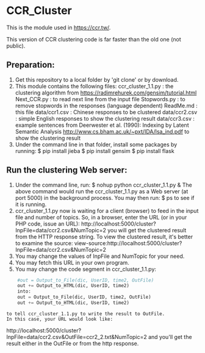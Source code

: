 # CCR_Cluster

This is the module used in https://ccr.tw/.

This version of CCR clustering code is far faster than the old one (not public).

## Preparation:
1. Get this repository to a local folder by 'git clone' or by download.
2. This module contains the following files:
    ccr_cluster_1.1.py : the clustering algorithm from 
                    https://radimrehurek.com/gensim/tutorial.html
    Next_CCR.py : to read next line from the input file
    Stopwords.py : to remove stopwords in the responses (language dependent)
    ReadMe.md : this file
    data/ccr1.csv : Chinese responses to be clustered
    data/ccr2.csv : simple English responses to show the clustering result
    data/ccr3.csv : example sentences from 
                    Deerwester et al. (1990): Indexing by Latent Semantic Analysis
                    http://www.cs.bham.ac.uk/~pxt/IDA/lsa_ind.pdf
                    to show the clustering result
3. Under the command line in that folder, install some packages by running:
   $ pip install jieba
   $ pip install gensim
   $ pip install flask

## Run the clustering Web server:
1. Under the command line, run:
   $ nohup python ccr_cluster_1.1.py &
   The above command would run the ccr_cluster_1.1.py as a Web server 
   (at port 5000) in the background process. You may then run:
   $ ps
   to see if it is running.
2. ccr_cluster_1.1.py now is waiting for a client (browser) to 
   feed in the input file and number of topics.
   So, in a browser, enter the URL (or in your PHP code, issue an URL):
   http://localhost:5000/cluster?InpFile=data/ccr2.csv&NumTopic=2
   you will get the clustered result from the HTTP response string.
   To view the clustered result, it's better to examine the source:
   view-source:http://localhost:5000/cluster?InpFile=data/ccr2.csv&NumTopic=2
3. You may change the values of InpFile and NumTopic for your need.
4. You may fetch this URL in your own program.
5. You may change the code segment in ccr_cluster_1.1.py:
```python
    #out = Output_to_File(dic, UserID, time2, OutFile)
    out += Output_to_HTML(dic, UserID, time2)
    into:
    out = Output_to_File(dic, UserID, time2, OutFile)
    out += Output_to_HTML(dic, UserID, time2)
```
    to tell ccr_cluster_1.1.py to write the result to OutFile.
    In this case, your URL would look like:
   http://localhost:5000/cluster?InpFile=data/ccr2.csv&OutFile=ccr2_2.txt&NumTopic=2
   and you'll get the result either in the OutFile or from the http response.
